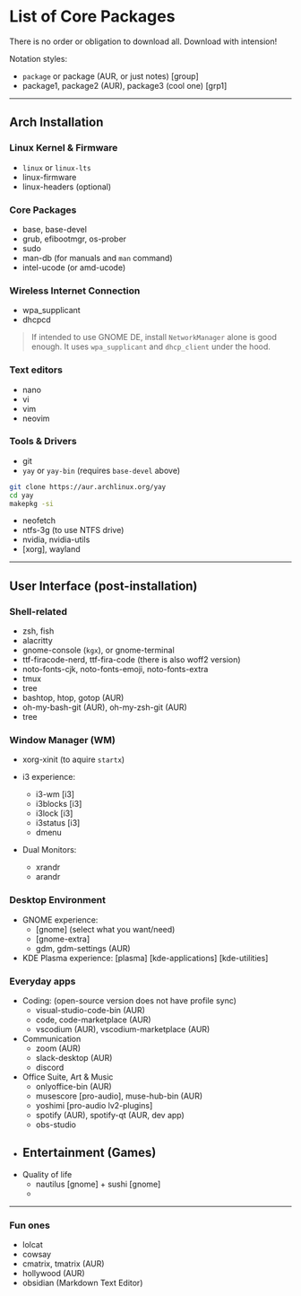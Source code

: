 # List of Core Packages

There is no order or obligation to download all. Download with intension!

Notation styles:
- `package` or package (AUR, or just notes) [group]
- package1, package2 (AUR), package3 (cool one) [grp1]

---
## Arch Installation
### Linux Kernel & Firmware
- `linux` or `linux-lts`
- linux-firmware
- linux-headers (optional)

### Core Packages
- base, base-devel
- grub, efibootmgr, os-prober
- sudo
- man-db (for manuals and `man` command)
- intel-ucode (or amd-ucode)

### Wireless Internet Connection
- wpa\_supplicant
- dhcpcd
> If intended to use GNOME DE, install `NetworkManager` alone is good enough. It uses `wpa_supplicant` and `dhcp_client` under the hood.

### Text editors
- nano
- vi
- vim
- neovim

### Tools & Drivers
- git
- `yay` or `yay-bin` (requires `base-devel` above)
```sh
git clone https://aur.archlinux.org/yay
cd yay
makepkg -si
```
- neofetch
- ntfs-3g (to use NTFS drive)
- nvidia, nvidia-utils
- [xorg], wayland
---
## User Interface (post-installation)
### Shell-related
- zsh, fish
- alacritty
- gnome-console (`kgx`), or gnome-terminal
- ttf-firacode-nerd, ttf-fira-code (there is also woff2 version)
- noto-fonts-cjk, noto-fonts-emoji, noto-fonts-extra
- tmux
- tree
- bashtop, htop, gotop (AUR)
- oh-my-bash-git (AUR), oh-my-zsh-git (AUR)
- tree

### Window Manager (WM)
* xorg-xinit (to aquire `startx`)
* i3 experience:
    - i3-wm [i3]
    - i3blocks [i3]
    - i3lock [i3]
    - i3status [i3]
    - dmenu

* Dual Monitors:
    - xrandr
    - arandr

### Desktop Environment
* GNOME experience:
    - [gnome]  (select what you want/need)
    - [gnome-extra]
    - gdm, gdm-settings (AUR)
* KDE Plasma experience: [plasma] [kde-applications] [kde-utilities]

### Everyday apps
* Coding: (open-source version does not have profile sync)
    - visual-studio-code-bin (AUR)
    - code, code-marketplace (AUR)
    - vscodium (AUR), vscodium-marketplace (AUR)
* Communication
    - zoom (AUR)
    - slack-desktop (AUR)
    - discord
* Office Suite, Art & Music
    - onlyoffice-bin (AUR)
    - musescore [pro-audio], muse-hub-bin (AUR)
    - yoshimi [pro-audio lv2-plugins]
    - spotify (AUR), spotify-qt (AUR, dev app)
    - obs-studio
* Entertainment (Games)
    - 
* Quality of life 
    - nautilus [gnome] + sushi [gnome]
    - 

---
### Fun ones
- lolcat
- cowsay
- cmatrix, tmatrix (AUR)
- hollywood (AUR)
- obsidian (Markdown Text Editor)

